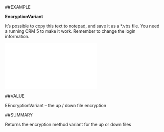 
##EXAMPLE

**EncryptionVariant**

It’s possible to copy this text to notepad, and save it as a *.vbs file. You need a running CRM 5 to make it work. Remember to change the login information.

![](..\..\Examples\vbs\SOTravelInfo.EncryptionVariant.vbs.txt)


##VALUE

EEncryptionVariant – the up / down file encryption


##SUMMARY

Returns the encryption method variant for the up or down files

